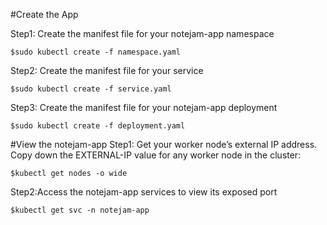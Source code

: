 #Create the App

Step1: Create the manifest file for your notejam-app namespace
```
$sudo kubectl create -f namespace.yaml
```

Step2: Create the manifest file for your service
```
$sudo kubectl create -f service.yaml
```

Step3: Create the manifest file for your notejam-app deployment
```
$sudo kubectl create -f deployment.yaml 
```

#View the notejam-app
Step1: Get your worker node’s external IP address. Copy down the EXTERNAL-IP value for any worker node in the cluster:
```
$kubectl get nodes -o wide
```

Step2:Access the notejam-app services to view its exposed port 
```
$kubectl get svc -n notejam-app
```


